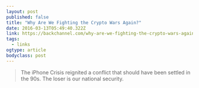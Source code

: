 ```yaml
---
layout: post 
published: false 
title: "Why Are We Fighting the Crypto Wars Again?" 
date: 2016-03-13T05:49:40.322Z 
link: https://backchannel.com/why-are-we-fighting-the-crypto-wars-again-b5310a423295#.d2hklhi5e 
tags:
  - links
ogtype: article 
bodyclass: post 
---
```


> The iPhone Crisis reignited a conflict that should have been settled in the 90s. The loser is our national security.